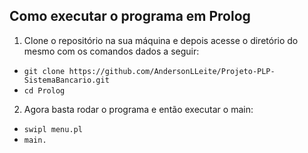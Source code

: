 ## Como executar o programa em Prolog
1. Clone o repositório na sua máquina e depois acesse o diretório do mesmo com os comandos dados a seguir:
* `git clone https://github.com/AndersonLLeite/Projeto-PLP-SistemaBancario.git`
* `cd Prolog`

2. Agora basta rodar o programa e então executar o main:
* `swipl menu.pl`
* `main.`
